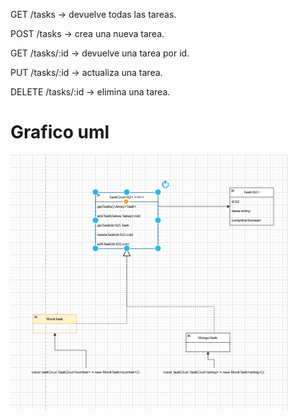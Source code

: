 GET /tasks → devuelve todas las tareas.

POST /tasks → crea una nueva tarea.

GET /tasks/:id → devuelve una tarea por id.

PUT /tasks/:id → actualiza una tarea.

DELETE /tasks/:id → elimina una tarea.
# Grafico uml

![alt text](image.png)
